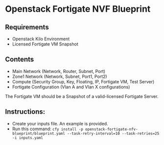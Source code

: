 # Openstack Fortigate NVF Blueprint

## Requirements

* Openstack Kilo Environment
* Licensed Fortigate VM Snapshot

## Contents

* Main Network (Network, Router, Subnet, Port)
* Zone1 Network (Network, Subnet, Port1, Port2)
* Compute (Security Group, Key, Floating, IP, Fortigate VM, Test Server)
* Fortigate Configuration (Vlan A and Vlan X configurations)

The Fortigate VM should be a Snapshot of a valid-licensed Fortigate Server.

## Instructions:

* Create your inputs file. An example is provided.
* Run this command: `cfy install -p openstack-fortigate-nfv-blueprint/blueprint.yaml --task-retry-interval=10 --task-retries=25 -i inputs.yaml`
